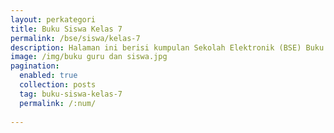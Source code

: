 ```yaml
---
layout: perkategori
title: Buku Siswa Kelas 7
permalink: /bse/siswa/kelas-7
description: Halaman ini berisi kumpulan Sekolah Elektronik (BSE) Buku Siswa Satuan Pendidikan SMP Kelas 7.
image: /img/buku guru dan siswa.jpg
pagination: 
  enabled: true
  collection: posts
  tag: buku-siswa-kelas-7
  permalink: /:num/
  
---
```

